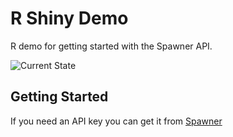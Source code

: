 # R Shiny Demo

R demo for getting started with the Spawner API. 

![Current State](https://user-images.githubusercontent.com/33185528/74096257-7ed5a000-4aca-11ea-9d92-0369ba728b86.png)

## Getting Started

If you need an API key you can get it from [Spawner](https://spawner.ai)


